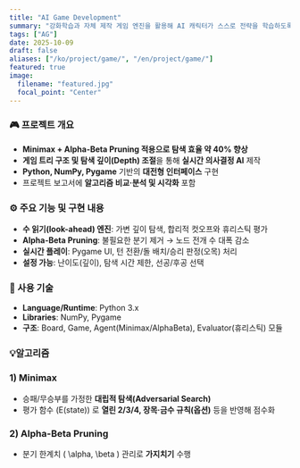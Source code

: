 ```yaml
---
title: "AI Game Development"
summary: "강화학습과 자체 제작 게임 엔진을 활용해 AI 캐릭터가 스스로 전략을 학습하도록 구현한 인공지능 게임 프로젝트"
tags: ["AG"]
date: 2025-10-09
draft: false
aliases: ["/ko/project/game/", "/en/project/game/"]
featured: true
image:
  filename: "featured.jpg"
  focal_point: "Center"
---
```

### 🎮 프로젝트 개요 
- **Minimax + Alpha-Beta Pruning 적용으로 탐색 효율 약 40% 향상** 
- **게임 트리 구조 및 탐색 깊이(Depth) 조절**을 통해 **실시간 의사결정 AI** 제작 
- **Python, NumPy, Pygame** 기반의 **대전형 인터페이스** 구현
- 프로젝트 보고서에 **알고리즘 비교·분석 및 시각화** 포함 

### ⚙️ 주요 기능 및 구현 내용 
- **수 읽기(look-ahead) 엔진**: 가변 깊이 탐색, 합리적 컷오프와 휴리스틱 평가 
- **Alpha-Beta Pruning**: 불필요한 분기 제거 → 노드 전개 수 대폭 감소 
- **실시간 플레이**: Pygame UI, 턴 전환/돌 배치/승리 판정(오목) 처리 
- **설정 가능**: 난이도(깊이), 탐색 시간 제한, 선공/후공 선택 

### 🧩 사용 기술 
- **Language/Runtime**: Python 3.x 
- **Libraries**: NumPy, Pygame 
- **구조**: Board, Game, Agent(Minimax/AlphaBeta), Evaluator(휴리스틱) 모듈

### 💡알고리즘 
### 1) Minimax 
- 승패/무승부를 가정한 **대립적 탐색(Adversarial Search)** 
- 평가 함수 \(E(state)\) 로 **열린 2/3/4, 장목·금수 규칙(옵션)** 등을 반영해 점수화 
### 2) Alpha-Beta Pruning 
- 분기 한계치 \( \alpha, \beta \) 관리로 **가지치기** 수행